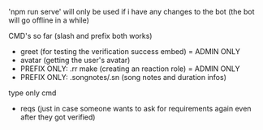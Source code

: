 'npm run serve' will only be used if i have any changes to the bot (the bot will go offline in a while)

CMD's so far (slash and prefix both works)
- greet (for testing the verification success embed) = ADMIN ONLY
- avatar (getting the user's avatar)
- PREFIX ONLY: .rr make (creating an reaction role) = ADMIN ONLY
- PREFIX ONLY: .songnotes/.sn <group> (song notes and duration infos)

type only cmd
- reqs (just in case someone wants to ask for requirements again even after they got verified)